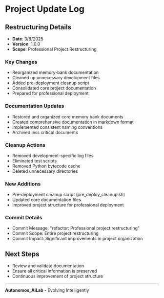 # Project Update Log

## Restructuring Details
- **Date**: 3/8/2025
- **Version**: 1.0.0
- **Scope**: Professional Project Restructuring

### Key Changes
- Reorganized memory-bank documentation
- Cleaned up unnecessary development files
- Added pre-deployment cleanup script
- Consolidated core project documentation
- Prepared for professional deployment

### Documentation Updates
- Restored and organized core memory bank documents
- Created comprehensive documentation in markdown format
- Implemented consistent naming conventions
- Archived less critical documents

### Cleanup Actions
- Removed development-specific log files
- Eliminated test scripts
- Removed Python bytecode cache
- Deleted unnecessary directories

### New Additions
- Pre-deployment cleanup script (pre_deploy_cleanup.sh)
- Updated core documentation files
- Improved project structure for professional deployment

### Commit Details
- Commit Message: "refactor: Professional project restructuring"
- Commit Scope: Entire project restructuring
- Commit Impact: Significant improvements in project organization

## Next Steps
- Review and validate documentation
- Ensure all critical information is preserved
- Continuous improvement of project structure

---

**Autonomos_AiLab** - Evolving Intelligently
